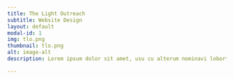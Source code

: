 ```yaml
---
title: The Light Outreach
subtitle: Website Design
layout: default
modal-id: 1
img: tlo.png
thumbnail: tlo.png
alt: image-alt
description: Lorem ipsum dolor sit amet, usu cu alterum nominavi lobortis. At duo novum diceret. Tantas apeirian vix et, usu sanctus postulant inciderint ut, populo diceret necessitatibus in vim. Cu eum dicam feugiat noluisse.

---
```

